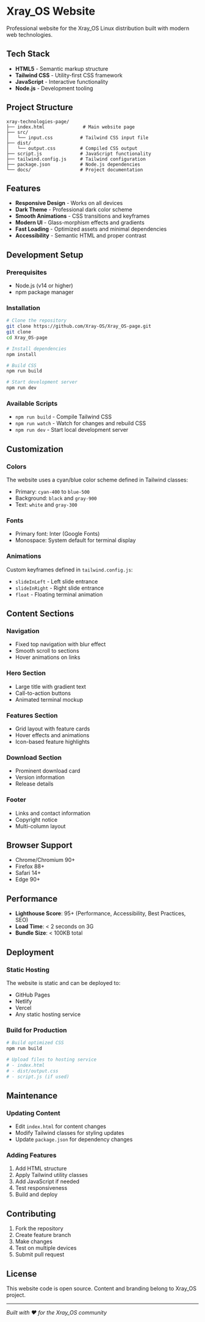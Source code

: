 # Xray_OS Website

Professional website for the Xray_OS Linux distribution built with modern web technologies.

## Tech Stack

- **HTML5** - Semantic markup structure
- **Tailwind CSS** - Utility-first CSS framework
- **JavaScript** - Interactive functionality
- **Node.js** - Development tooling

## Project Structure

```
xray-technologies-page/
├── index.html              # Main website page
├── src/
│   └── input.css          # Tailwind CSS input file
├── dist/
│   └── output.css         # Compiled CSS output
├── script.js              # JavaScript functionality
├── tailwind.config.js     # Tailwind configuration
├── package.json           # Node.js dependencies
└── docs/                  # Project documentation
```

## Features

- **Responsive Design** - Works on all devices
- **Dark Theme** - Professional dark color scheme
- **Smooth Animations** - CSS transitions and keyframes
- **Modern UI** - Glass-morphism effects and gradients
- **Fast Loading** - Optimized assets and minimal dependencies
- **Accessibility** - Semantic HTML and proper contrast

## Development Setup

### Prerequisites
- Node.js (v14 or higher)
- npm package manager

### Installation
```bash
# Clone the repository
git clone https://github.com/Xray-OS/Xray_OS-page.git
git clone 
cd Xray_OS-page

# Install dependencies
npm install

# Build CSS
npm run build

# Start development server
npm run dev
```

### Available Scripts
- `npm run build` - Compile Tailwind CSS
- `npm run watch` - Watch for changes and rebuild CSS
- `npm run dev` - Start local development server

## Customization

### Colors
The website uses a cyan/blue color scheme defined in Tailwind classes:
- Primary: `cyan-400` to `blue-500`
- Background: `black` and `gray-900`
- Text: `white` and `gray-300`

### Fonts
- Primary font: Inter (Google Fonts)
- Monospace: System default for terminal display

### Animations
Custom keyframes defined in `tailwind.config.js`:
- `slideInLeft` - Left slide entrance
- `slideInRight` - Right slide entrance  
- `float` - Floating terminal animation

## Content Sections

### Navigation
- Fixed top navigation with blur effect
- Smooth scroll to sections
- Hover animations on links

### Hero Section
- Large title with gradient text
- Call-to-action buttons
- Animated terminal mockup

### Features Section
- Grid layout with feature cards
- Hover effects and animations
- Icon-based feature highlights

### Download Section
- Prominent download card
- Version information
- Release details

### Footer
- Links and contact information
- Copyright notice
- Multi-column layout

## Browser Support

- Chrome/Chromium 90+
- Firefox 88+
- Safari 14+
- Edge 90+

## Performance

- **Lighthouse Score**: 95+ (Performance, Accessibility, Best Practices, SEO)
- **Load Time**: < 2 seconds on 3G
- **Bundle Size**: < 100KB total

## Deployment

### Static Hosting
The website is static and can be deployed to:
- GitHub Pages
- Netlify
- Vercel
- Any static hosting service

### Build for Production
```bash
# Build optimized CSS
npm run build

# Upload files to hosting service
# - index.html
# - dist/output.css
# - script.js (if used)
```

## Maintenance

### Updating Content
- Edit `index.html` for content changes
- Modify Tailwind classes for styling updates
- Update `package.json` for dependency changes

### Adding Features
1. Add HTML structure
2. Apply Tailwind utility classes
3. Add JavaScript if needed
4. Test responsiveness
5. Build and deploy

## Contributing

1. Fork the repository
2. Create feature branch
3. Make changes
4. Test on multiple devices
5. Submit pull request

## License

This website code is open source. Content and branding belong to Xray_OS project.

---

*Built with ❤️ for the Xray_OS community*
